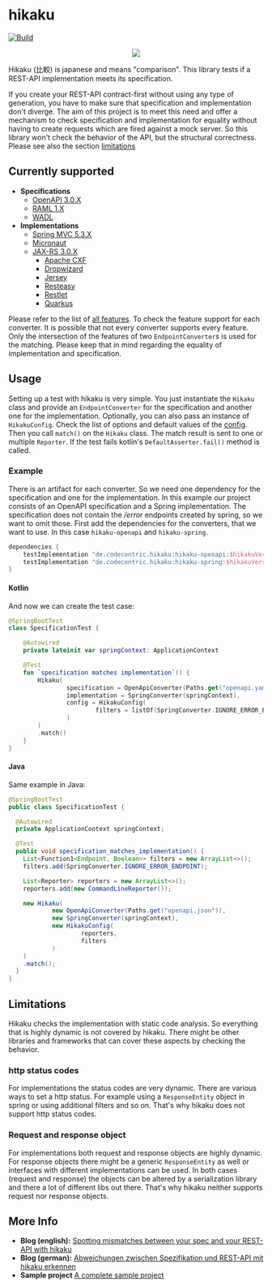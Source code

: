 # hikaku
[![Build](https://github.com/cc-jhr/hikaku/actions/workflows/build.yml/badge.svg)](https://github.com/cc-jhr/hikaku/actions/workflows/build.yml)

<p align="center">
  <img src="docs/images/hikaku-logo-small.png">
</p>

Hikaku (比較) is japanese and means "comparison". This library tests if a REST-API implementation meets its specification.

If you create your REST-API contract-first without using any type of generation, you have to make sure that specification and implementation don't diverge.
The aim of this project is to meet this need and offer a mechanism to check specification and implementation for equality without having to create requests which are fired against a mock server. So this library won't check the behavior of the API, but the structural correctness. Please see also the section [limitations](#limitations)

## Currently supported

+ **Specifications**
  + [OpenAPI 3.0.X](openapi/README.md)
  + [RAML 1.X](raml/README.md)
  + [WADL](wadl/README.md)
+ **Implementations**
  + [Spring MVC 5.3.X](spring/README.md)
  + [Micronaut](micronaut/README.md)
  + [JAX-RS 3.0.X](jax-rs/README.md)
    + [Apache CXF](http://cxf.apache.org)
    + [Dropwizard](https://www.dropwizard.io)
    + [Jersey](https://jersey.github.io)
    + [Resteasy](https://resteasy.github.io)
    + [Restlet](https://restlet.com/open-source/documentation/user-guide/2.3/extensions/jaxrs)
    + [Quarkus](https://quarkus.io)
  
Please refer to the list of [all features](docs/features.md). To check the feature support for each converter.
It is possible that not every converter supports every feature. Only the intersection of the features of two `EndpointConverter`s is used for the matching. Please keep that in mind regarding the equality of implementation and specification.
  
## Usage

Setting up a test with hikaku is very simple. You just instantiate the `Hikaku` class and provide an `EndpointConverter` for the specification and another one for the implementation. Optionally, you can also pass an instance of `HikakuConfig`. Check the list of options and default values of the [config](docs/config.md). Then you call `match()` on the `Hikaku` class.
The match result is sent to one or multiple `Reporter`. If the test fails kotlin's `DefaultAsserter.fail()` method is called.

### Example

There is an artifact for each converter. So we need one dependency for the specification and one for the implementation. In this example our project consists of an OpenAPI specification and a Spring implementation. The specification does not contain the _/error_ endpoints created by spring, so we want to omit those.
First add the dependencies for the converters, that we want to use. In this case `hikaku-openapi` and `hikaku-spring`.

```gradle
dependencies {
    testImplementation "de.codecentric.hikaku:hikaku-openapi:$hikakuVersion"
    testImplementation "de.codecentric.hikaku:hikaku-spring:$hikakuVersion"
}
```

#### Kotlin

And now we can create the test case:

```kotlin
@SpringBootTest
class SpecificationTest {

    @Autowired
    private lateinit var springContext: ApplicationContext

    @Test
    fun `specification matches implementation`() {
        Hikaku(
                specification = OpenApiConverter(Paths.get("openapi.yaml")),
                implementation = SpringConverter(springContext),
                config = HikakuConfig(
                        filters = listOf(SpringConverter.IGNORE_ERROR_ENDPOINT)
                )
        )
        .match()
    }
}
```

#### Java

Same example in Java:

```java
@SpringBootTest
public class SpecificationTest {

  @Autowired
  private ApplicationContext springContext;

  @Test
  public void specification_matches_implementation() {
    List<Function1<Endpoint, Boolean>> filters = new ArrayList<>();
    filters.add(SpringConverter.IGNORE_ERROR_ENDPOINT);

    List<Reporter> reporters = new ArrayList<>();
    reporters.add(new CommandLineReporter());

    new Hikaku(
            new OpenApiConverter(Paths.get("openapi.json")),
            new SpringConverter(springContext),
            new HikakuConfig(
                    reporters,
                    filters
            )
    )
    .match();
  }
}
```

## Limitations
Hikaku checks the implementation with static code analysis. So everything that is highly dynamic is not covered by hikaku. There might be other libraries and frameworks that can cover these aspects by checking the behavior.

### http status codes
For implementations the status codes are very dynamic. There are various ways to set a http status. For example using a `ResponseEntity` object in spring or using additional filters and so on. That's why hikaku does not support http status codes.

### Request and response object
For implementations both request and response objects are highly dynamic. For response objects there might be a generic `ResponseEntity` as well or interfaces with different implementations can be used. In both cases (request and response) the objects can be altered by a serialization library and there a lot of different libs out there. That's why hikaku neither supports request nor response objects.

## More Info

* **Blog (english):** [Spotting mismatches between your spec and your REST-API with hikaku](https://blog.codecentric.de/en/2019/03/spot-mismatches-between-your-spec-and-your-rest-api/)
* **Blog (german):** [ Abweichungen zwischen Spezifikation und REST-API mit hikaku erkennen](https://blog.codecentric.de/2019/03/abweichungen-zwischen-rest-api-spezifikation-erkennen/)
* **Sample project** [A complete sample project](https://github.com/cc-jhr/hikaku-sample)
